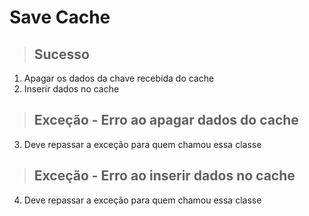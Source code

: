 # Save Cache

> ## Sucesso
1. Apagar os dados da chave recebida do cache
2. Inserir dados no cache

> ## Exceção - Erro ao apagar dados do cache
3. Deve repassar a exceção para quem chamou essa classe

> ## Exceção - Erro ao inserir dados no cache
4. Deve repassar a exceção para quem chamou essa classe